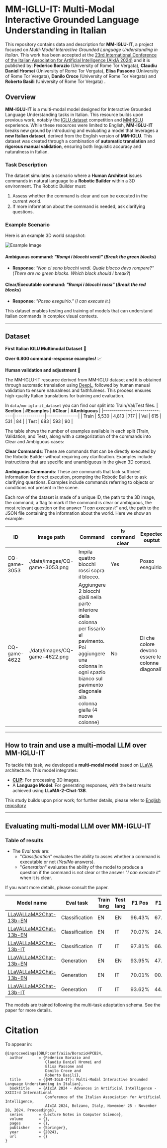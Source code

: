 # MM-IGLU-IT: Multi-Modal Interactive Grounded Language Understanding in Italian

This repository contains data and description for **MM-IGLU-IT**, a project focused on *Multi-Modal Interactive Grounded Language Understanding in Italian*. This work has been accepted at the [23rd International Conference of the Italian Association for Artificial Intelligence (AIxIA 2024)](https://aixia2024.events.unibz.it/) and it is published by: **Federico Borazio** (University of Rome Tor Vergata), **Claudiu Daniel Hromei** (University of Rome Tor Vergata), **Elisa Passone** (University of Rome Tor Vergata), **Danilo Croce** (University of Rome Tor Vergata) and **Roberto Basili** (University of Rome Tor Vergata) .

## Overview

**MM-IGLU-IT** is a multi-modal model designed for Interactive Grounded Language Understanding tasks in Italian. This resource builds upon previous work, notably the [IGLU dataset](https://github.com/microsoft/iglu-datasets) competition and [MM-IGLU](https://github.com/crux82/MM-IGLU/) experience. While these resources were limited to English, **MM-IGLU-IT** breaks new ground by introducing and evaluating a model that leverages a **new Italian dataset**, derived from the English version of **MM-IGLU**. This dataset was created through a combination of **automatic translation** and **rigorous manual validation**, ensuring both linguistic accuracy and naturalness in Italian.

### Task Description

The dataset simulates a scenario where a **Human Architect** issues commands in natural language to a **Robotic Builder** within a 3D environment. The Robotic Builder must:

1. Assess whether the command is clear and can be executed in the current world.
2. If more information about the command is needed, ask clarifying questions.

### Example Scenario

Here is an example 3D world snapshot:

![Example Image](./data/iglu_image_example.png)

#### Ambiguous command: *"Rompi i blocchi verdi"* (*Break the green blocks*)  
- **Response**: *"Non ci sono blocchi verdi. Quale blocco devo rompere?"* (*There are no green blocks. Which block should I break?*)  

#### Clear/Executable command: *"Rompi i blocchi rossi"* (*Break the red blocks*)  
- **Response**: *"Posso eseguirlo."* (*I can execute it.*)  

This dataset enables testing and training of models that can understand Italian commands in complex visual contexts. 

---

## Dataset

**First Italian IGLU Multimodal Dataset** 🚀

**Over 6.800 command-response examples!** 📈

**Human validation and adjustment** 💁

The MM-IGLU-IT resource derived from MM-IGLU dataset and it is obtained through automatic translation using [DeepL](https://www.deepl.com/it/translator), followed by human manual validation to ensure naturalness and faithfulness. This process ensures high-quality Italian translations for training and evaluation.

In `data/mm-iglu-it_dataset` you can find our split into Train/Val/Test files.
| **Section**  | **#Examples**    | **#Clear**    | **#Ambiguous** | 
|--------------|------------------|---------------|----------------|
| Train        | 5,530            | 4,813         | 717            |
| Val          | 615              | 531           | 84             |
| Test         | 683              | 593           | 90             |

The table shows the number of examples available in each split (Train, Validation, and Test), along with a categorization of the commands into Clear and Ambiguous cases:

**Clear Commands**: These are commands that can be directly executed by the Robotic Builder without requiring any clarification. Examples include instructions that are specific and unambiguous in the given 3D context.

**Ambiguous Commands**: These are commands that lack sufficient information for direct execution, prompting the Robotic Builder to ask clarifying questions. Examples include commands referring to objects or conditions not present in the scene.

 Each row of the dataset is made of a unique ID, the path to the 3D image, the command, a flag to mark if the command is clear or ambiguous, the most relevant question or the answer "*I can execute it*" and, the path to the JSON file containing the information about the world. Here we show an example:

| **ID**  | **Image path**    | **Command** | **Is command clear** | **Expected ouptut** | **World Path**   |
|-----------------|-------------|----------------|-------------|-------------|-------------|
| CQ-game-3053  | ./data/images/CQ-game-3053.png | Impila quattro blocchi rossi sopra il blocco.  |    Yes | Posso eseguirlo. | data/iwp/12-c139/step-4 |   
| CQ-game-4622 |  ./data/images/CQ-game-4622.png | Aggiungere 2 blocchi gialli nella parte inferiore della colonna per fissarlo al pavimento. Poi aggiungere una colonna in ogni spazio bianco sul pavimento diagonale alla colonna gialla (4 nuove colonne) |  No | Di che colore devono essere le colonne diagonali? |  data/iwp/13-c75/step-2  |   

---

## How to train and use a multi-modal LLM over MM-IGLU-IT

To tackle this task, we developed a **multi-modal model** based on [LLaVA](https://github.com/haotian-liu/LLaVA) architecture. This model integrates:  
- **[CLIP](https://github.com/openai/CLIP)**: For processing 3D images.  
- A **Language Model**: For generating responses, with the best results achieved using **LLaMA-2-Chat-13B**.

This study builds upon prior work; for further details, please refer to [English repository](https://github.com/crux82/MM-IGLU/)

---

## Evaluating multi-modal LLM over MM-IGLU-IT

### Table of results

- The <i>Eval task</i> are: 
  - "*Classification*" evaluates the ability to asses whether a command is executable or not (*Yes/No* answers).
  - "*Generation*" evaluates the ability of the model to produce a question if the command is not clear or the answer "*I can execute it*" when it is clear. 
  
If you want more details, please consult the paper.

| **Model name**  | **Eval task**    | **Train lang** | **Test lang** | **F1 Pos**  | **F1 Neg**  | **Macro\-F1** |
|-----------------|-------------|----------------|-------------|-------------|---------------|---------------|
| [LLaVALLaMA2Chat\-13b-EN](https://huggingface.co/sag-uniroma2/llava-Llama-2-chat-13b-hf-iglu-merged) |    Classification | EN  |    EN  | 96\.43%     | 67\.16%      | 81\.80%       |
| [LLaVALLaMA2Chat\-13b-EN](https://huggingface.co/sag-uniroma2/llava-Llama-2-chat-13b-hf-iglu-merged) | Classification  | EN |  IT  | 70\.07%     | 24\.29%     | 47\.18%       |
| [LLaVALLaMA2Chat\-13b-IT](https://huggingface.co/sag-uniroma2/llava-Llama-2-chat-13b-hf-iglu-merged-IT) | Classification | IT |   IT  | 97\.81% | 66\.67% | 82\.24%   |
| [LLaVALLaMA2Chat\-13b-EN](https://huggingface.co/sag-uniroma2/llava-Llama-2-chat-13b-hf-iglu-merged) | Generation | EN  |    EN  | 93\.95%     | 47\.89%      | 70\.92%       |
| [LLaVALLaMA2Chat\-13b-EN](https://huggingface.co/sag-uniroma2/llava-Llama-2-chat-13b-hf-iglu-merged) | Generation  | EN |  IT  | 70\.01%     | 00\.00%     | 35\.00%       |
| [LLaVALLaMA2Chat\-13b-IT](https://huggingface.co/sag-uniroma2/llava-Llama-2-chat-13b-hf-iglu-merged-IT)| Generation | IT |   IT  | 93\.62% | 44\.16% | 68\.89%  |

The models are trained following the multi-task adaptation schema. See the paper for more details.

# Citation
To appear in:
```
@inproceedings{DBLP:conf/aiia/BorazioHPCB24,
  author       = {Federico Borazio and
                  Claudiu Daniel Hromei and
                  Elisa Passone and
                  Danilo Croce and
                  Roberto Basili},
  title        = {{MM-IGLU-IT}: Multi-Modal Interactive Grounded Language Understanding in Italian},
  booktitle    = {AIxIA 2024 - Advances in Artificial Intelligence - XXIIIrd International
                  Conference of the Italian Association for Artificial Intelligence,
                  AIxIA 2024, Bolzano, Italy, November 25 - November 28, 2024, Proceedings},
  series       = {Lecture Notes in Computer Science},
  volume       = {},
  pages        = {},
  publisher    = {Springer},
  year         = {2024},
  url          = {}
}
```